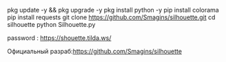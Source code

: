 pkg update -y && pkg upgrade -y
pkg install python -y
pip install colorama
pip install requests
git clone https://github.com/Smagins/silhouette.git
cd silhouette
python Silhouette.py

password : https://shouette.tilda.ws/

Официальный разраб:https://github.com/Smagins/silhouette
